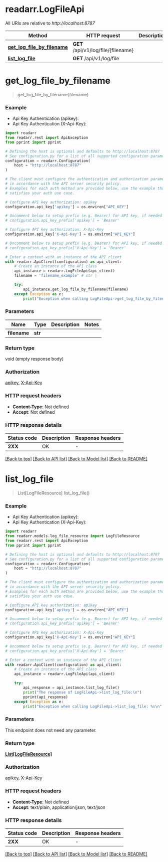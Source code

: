 # readarr.LogFileApi

All URIs are relative to *http://localhost:8787*

Method | HTTP request | Description
------------- | ------------- | -------------
[**get_log_file_by_filename**](LogFileApi.md#get_log_file_by_filename) | **GET** /api/v1/log/file/{filename} | 
[**list_log_file**](LogFileApi.md#list_log_file) | **GET** /api/v1/log/file | 


# **get_log_file_by_filename**
> get_log_file_by_filename(filename)



### Example

* Api Key Authentication (apikey):
* Api Key Authentication (X-Api-Key):

```python
import readarr
from readarr.rest import ApiException
from pprint import pprint

# Defining the host is optional and defaults to http://localhost:8787
# See configuration.py for a list of all supported configuration parameters.
configuration = readarr.Configuration(
    host = "http://localhost:8787"
)

# The client must configure the authentication and authorization parameters
# in accordance with the API server security policy.
# Examples for each auth method are provided below, use the example that
# satisfies your auth use case.

# Configure API key authorization: apikey
configuration.api_key['apikey'] = os.environ["API_KEY"]

# Uncomment below to setup prefix (e.g. Bearer) for API key, if needed
# configuration.api_key_prefix['apikey'] = 'Bearer'

# Configure API key authorization: X-Api-Key
configuration.api_key['X-Api-Key'] = os.environ["API_KEY"]

# Uncomment below to setup prefix (e.g. Bearer) for API key, if needed
# configuration.api_key_prefix['X-Api-Key'] = 'Bearer'

# Enter a context with an instance of the API client
with readarr.ApiClient(configuration) as api_client:
    # Create an instance of the API class
    api_instance = readarr.LogFileApi(api_client)
    filename = 'filename_example' # str | 

    try:
        api_instance.get_log_file_by_filename(filename)
    except Exception as e:
        print("Exception when calling LogFileApi->get_log_file_by_filename: %s\n" % e)
```



### Parameters


Name | Type | Description  | Notes
------------- | ------------- | ------------- | -------------
 **filename** | **str**|  | 

### Return type

void (empty response body)

### Authorization

[apikey](../README.md#apikey), [X-Api-Key](../README.md#X-Api-Key)

### HTTP request headers

 - **Content-Type**: Not defined
 - **Accept**: Not defined

### HTTP response details

| Status code | Description | Response headers |
|-------------|-------------|------------------|
**2XX** | OK |  -  |

[[Back to top]](#) [[Back to API list]](../README.md#documentation-for-api-endpoints) [[Back to Model list]](../README.md#documentation-for-models) [[Back to README]](../README.md)

# **list_log_file**
> List[LogFileResource] list_log_file()



### Example

* Api Key Authentication (apikey):
* Api Key Authentication (X-Api-Key):

```python
import readarr
from readarr.models.log_file_resource import LogFileResource
from readarr.rest import ApiException
from pprint import pprint

# Defining the host is optional and defaults to http://localhost:8787
# See configuration.py for a list of all supported configuration parameters.
configuration = readarr.Configuration(
    host = "http://localhost:8787"
)

# The client must configure the authentication and authorization parameters
# in accordance with the API server security policy.
# Examples for each auth method are provided below, use the example that
# satisfies your auth use case.

# Configure API key authorization: apikey
configuration.api_key['apikey'] = os.environ["API_KEY"]

# Uncomment below to setup prefix (e.g. Bearer) for API key, if needed
# configuration.api_key_prefix['apikey'] = 'Bearer'

# Configure API key authorization: X-Api-Key
configuration.api_key['X-Api-Key'] = os.environ["API_KEY"]

# Uncomment below to setup prefix (e.g. Bearer) for API key, if needed
# configuration.api_key_prefix['X-Api-Key'] = 'Bearer'

# Enter a context with an instance of the API client
with readarr.ApiClient(configuration) as api_client:
    # Create an instance of the API class
    api_instance = readarr.LogFileApi(api_client)

    try:
        api_response = api_instance.list_log_file()
        print("The response of LogFileApi->list_log_file:\n")
        pprint(api_response)
    except Exception as e:
        print("Exception when calling LogFileApi->list_log_file: %s\n" % e)
```



### Parameters

This endpoint does not need any parameter.

### Return type

[**List[LogFileResource]**](LogFileResource.md)

### Authorization

[apikey](../README.md#apikey), [X-Api-Key](../README.md#X-Api-Key)

### HTTP request headers

 - **Content-Type**: Not defined
 - **Accept**: text/plain, application/json, text/json

### HTTP response details

| Status code | Description | Response headers |
|-------------|-------------|------------------|
**2XX** | OK |  -  |

[[Back to top]](#) [[Back to API list]](../README.md#documentation-for-api-endpoints) [[Back to Model list]](../README.md#documentation-for-models) [[Back to README]](../README.md)

